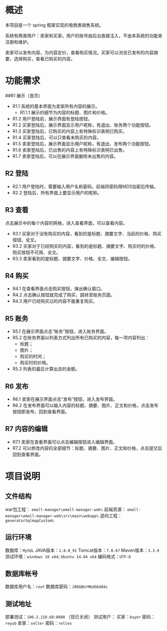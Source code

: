 # 概述
本项目是一个 spring 框架实现的电商类销售系统。

系统有两类用户：卖家和买家。用户的账号由后台直接注入，不由本系统的功能来注册和维护。

卖家可以发布内容，为内容定价，查看购买情况。买家可以浏览已发布的内容摘要，选择购买，查看已购买的内容。

# 功能需求
##R1 展示（首页）
* R1.1 系统的基本界面为卖家所有内容的展示。
	* R1.1.1 展示的细节为内容的标题、图片和价格。
* R1.2 用户登陆前，展示界面有登陆按钮。
* R1.2 买家登陆后，展示界面显示用户昵称，有退出、账务两个功能按钮。
* R1.3 买家登陆后，已购买的内容上有特殊标识表明已购买。
* R1.4 买家登陆后，可以只查看未购买的内容。
* R1.5 卖家登陆后，展示界面显示用户昵称，有退出、发布两个功能按钮。
* R1.6 卖家登陆后，已出售的内容上有特殊标识表明已出售。
* R1.7 卖家登陆后，可以在展示界面删除未出售的内容。

## R2 登陆
* R2.1 用户登陆时，需要输入用户名和密码，前端将密码用MD5加密后传输。
* R2.2 登陆后，所有界面上要显示用户的昵称。

## R3 查看
点击展示中的每个内容的网格，进入查看界面，可以查看内容。

* R3.1 买家对于没有购买的内容，看到的是标题、摘要文字、当前的价格、购买按钮、全文。
* R3.2 买家对于已经购买的内容，看到的是标题、摘要文字、购买时的价格、购买按钮不可用、全文。
* R3.3 卖家看到的是标题、摘要文字、价格、全文、编辑按钮。

## R4 购买
* R4.1 在查看界面点击购买按钮，弹出确认窗口。
* R4.2 点击确认按钮就完成了购买，跳转至账务页面。
* R4.3 用户已经购买过的内容不能重复购买。

## R5 账务
* R5.1 在展示界面点击“账务”按钮，进入账务界面。
* R5.2 在账务界面以列表方式列出所有已购买的内容，每一项内容列出：
	* 标题；
	* 图片；
	* 购买的时间；
	* 购买时的价格。
* R5.3 列表的最后计算出总的金额。

## R6 发布
* R6.1 卖家在展示界面点击“发布”按钮，进入发布界面。
* R6.2 在发布界面可以输入内容的标题、摘要、图片、正文和价格，点击发布按钮即发布，回到查看界面。

## R7 内容的编辑
* R7.1 卖家在查看界面可以点击编辑按钮进入编辑界面。
* R7.2 可以修改内容的全部细节：标题、摘要、图片、正文和价格，点击提交后回到查看界面。

# 项目说明
## 文件结构
war包工程： `emall-manager\emall-manager-web\`
前端资源： `emall-manager\emall-manager-web\src\main\webapp\`
逆向工程： `generatorSqlmapCustom\`

## 运行环境
数据库：`MySQL`
JAVA版本：`1.8.0_91`
Tomcat版本：`7.0.67`
Maven版本：`3.3.9`
测试环境：`windows 10 x64`; `Ubuntu 14.04 x64`
编码格式：`UTF-8`

## 数据库帐号
数据库用户名：`root`
数据库密码：`J06GBUrMGdG6d84c`

## 测试地址
部署测试：`106.2.110.68:8080` （现已关闭）
测试用户：
买家：`buyer` 密码：`reyub`
卖家：`seller` 密码：`relles`

